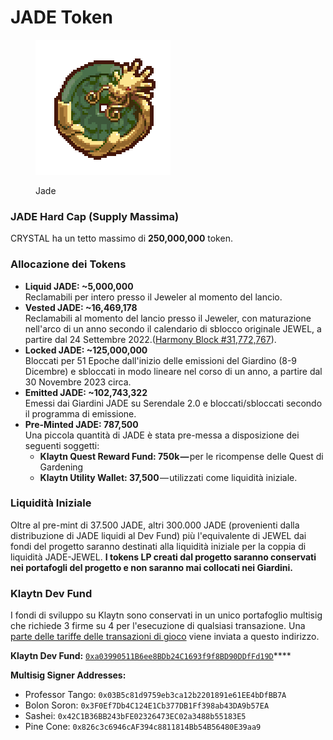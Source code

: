# JADE Token

<figure><img src="../../.gitbook/assets/image (3).png" alt=""><figcaption><p>Jade</p></figcaption></figure>

### JADE Hard Cap (Supply Massima)

CRYSTAL ha un tetto massimo di **250,000,000** token.

### **Allocazione dei Tokens**

* **Liquid JADE: \~5,000,000**\
  Reclamabili per intero presso il Jeweler al momento del lancio.
* **Vested JADE: \~16,469,178**\
  Reclamabili al momento del lancio presso il Jeweler, con maturazione nell'arco di un anno secondo il calendario di sblocco originale JEWEL, a partire dal 24 Settembre 2022.([Harmony Block #31,772,767](https://explorer.harmony.one/block/31772767)).
* **Locked JADE: \~125,000,000**\
  Bloccati per 51 Epoche dall'inizio delle emissioni del Giardino (8-9 Dicembre) e sbloccati in modo lineare nel corso di un anno, a partire dal 30 Novembre 2023 circa.
* **Emitted JADE: \~102,743,322**\
  Emessi dai Giardini JADE su Serendale 2.0 e bloccati/sbloccati secondo il programma di emissione.
* **Pre-Minted JADE: 787,500**\
  Una piccola quantità di JADE è stata pre-messa a disposizione dei seguenti soggetti:
  * **Klaytn Quest Reward Fund: 750k —** per le ricompense delle Quest di Gardening
  * **Klaytn Utility Wallet: 37,500** — utilizzati come liquidità iniziale.

### **Liquidità Iniziale**

Oltre al pre-mint di 37.500 JADE, altri 300.000 JADE (provenienti dalla distribuzione di JADE liquidi al Dev Fund) più l'equivalente di JEWEL dai fondi del progetto saranno destinati alla liquidità iniziale per la coppia di liquidità JADE-JEWEL. **I tokens LP creati dal progetto saranno conservati nei portafogli del progetto e non saranno mai collocati nei Giardini.**

### **Klaytn Dev Fund**

I fondi di sviluppo su Klaytn sono conservati in un unico portafoglio multisig che richiede 3 firme su 4 per l'esecuzione di qualsiasi transazione. Una [parte delle tariffe delle transazioni di gioco](./#transazioni-e-distribuzione-delle-commissioni) viene inviata a questo indirizzo.

**Klaytn Dev Fund:** [`0xa03990511B6ee8BDb24C1693f9f8BD90DDfFd19D`](https://scope.klaytn.com/account/0xa03990511B6ee8BDb24C1693f9f8BD90DDfFd19D)****

**Multisig Signer Addresses:**

* Professor Tango: `0x03B5c81d9759eb3ca12b2201891e61EE4bDfBB7A`
* Bolon Soron: `0x3F0Ef7Db4C124E1Cb377DB1Ff398ab43DA9b57EA`&#x20;
* Sashei: `0x42C1B36BB243bFE02326473EC02a3488b55183E5`&#x20;
* Pine Cone: `0x826c3c6946cAF394c8811814Bb54B56480E39aa9`
